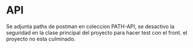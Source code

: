 API
===

Se adjunta paths de postman en coleccion PATH-API, se desactivo la seguridad en la clase principal del proyecto
para hacer test con el front. el proyecto no esta culminado.
